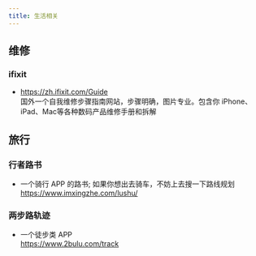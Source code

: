 ```yaml
---
title: 生活相关
---
```


## 维修
### ifixit
* https://zh.ifixit.com/Guide  
国外一个自我维修步骤指南网站，步骤明确，图片专业。包含你 iPhone、iPad、Mac等各种数码产品维修手册和拆解

## 旅行

### 行者路书
* 一个骑行 APP 的路书; 如果你想出去骑车，不妨上去搜一下路线规划  
https://www.imxingzhe.com/lushu/

### 两步路轨迹
* 一个徒步类 APP  
https://www.2bulu.com/track